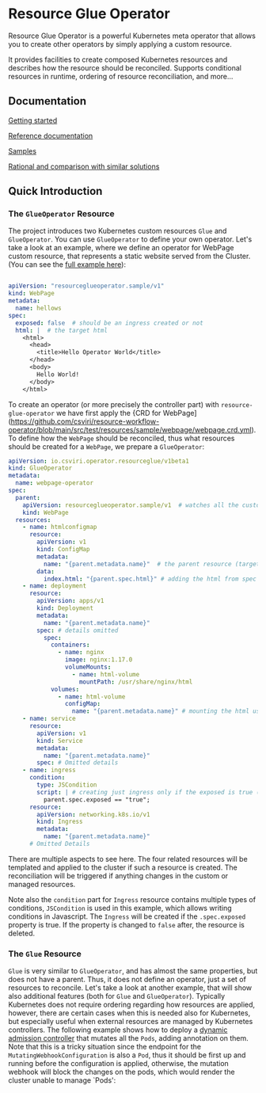 # Resource Glue Operator

Resource Glue Operator is a powerful Kubernetes meta operator that allows you to create other operators by simply
applying a custom resource.

It provides facilities to create composed Kubernetes resources and describes how the resource
should be reconciled. Supports conditional resources in runtime, ordering of resource reconciliation, and more...

## Documentation

[Getting started](/docs/getting-started.md)

[Reference documentation](/docs/reference.md)

[Samples](/docs/samples.yaml)

[Rational and comparison with similar solutions](/docs/samples.yaml)

## Quick Introduction

### The `GlueOperator` Resource

The project introduces two Kubernetes custom resources `Glue` and `GlueOperator`.
You can use `GlueOperator` to define your own operator.
Let's take a look at an example, where we define an operator for WebPage custom resource, that represents a static website served from the Cluster. (You can see the
[full example here](https://github.com/csviri/resource-workflow-operator/blob/main/src/test/resources/sample/webpage)):

```yaml

apiVersion: "resourceglueoperator.sample/v1"
kind: WebPage
metadata:
  name: hellows
spec:
  exposed: false  # should be an ingress created or not
  html: |  # the target html
    <html>
      <head>
        <title>Hello Operator World</title>
      </head>
      <body>
        Hello World! 
      </body>
    </html>
```

To create an operator (or more precisely the controller part) with `resource-glue-operator` we have first apply
the {CRD for WebPage](https://github.com/csviri/resource-workflow-operator/blob/main/src/test/resources/sample/webpage/webpage.crd.yml).
To define how the `WebPage` should be reconciled, thus what resources should be created for
a `WebPage`, we prepare a `GlueOperator`:

```yaml
apiVersion: io.csviri.operator.resourceglue/v1beta1
kind: GlueOperator
metadata:
  name: webpage-operator
spec:
  parent:
    apiVersion: resourceglueoperator.sample/v1  # watches all the custom resource of type WebPage
    kind: WebPage
  resources:
    - name: htmlconfigmap
      resource:
        apiVersion: v1
        kind: ConfigMap
        metadata:
          name: "{parent.metadata.name}"  # the parent resource (target webpage instance) can be referenced as "parent"
        data:
          index.html: "{parent.spec.html}" # adding the html from spec to a config map
    - name: deployment
      resource:
        apiVersion: apps/v1
        kind: Deployment
        metadata:
          name: "{parent.metadata.name}"
        spec: # details omitted
          spec:
            containers:
              - name: nginx
                image: nginx:1.17.0
                volumeMounts:
                  - name: html-volume
                    mountPath: /usr/share/nginx/html
            volumes:
              - name: html-volume
                configMap:
                  name: "{parent.metadata.name}" # mounting the html using the config map to nginx server
    - name: service
      resource:
        apiVersion: v1
        kind: Service
        metadata:
          name: "{parent.metadata.name}"
        spec: # Omitted details
    - name: ingress
      condition:
        type: JSCondition
        script: | # creating just ingress only if the exposed is true (this can be changed in runtime)
          parent.spec.exposed == "true";
      resource:
        apiVersion: networking.k8s.io/v1
        kind: Ingress
        metadata:
          name: "{parent.metadata.name}"
      # Omitted Details
```

There are multiple aspects to see here. The four related resources will be templated
and applied to the cluster if such a resource is created. The reconciliation will be triggered if anything changes in the custom or managed resources. 

Note also the `condition` part for `Ingress` resource contains multiple types of conditions, `JSCondition` is
used in this example, which allows writing conditions in Javascript. The `Ingress` will be created if the `.spec.exposed` property
is true. If the property is changed to `false` after, the resource is deleted.

### The `Glue` Resource

`Glue` is very similar to `GlueOperator`, and has almost the same properties, but does not have a parent. Thus, it does not define an operator, just a set of resources to reconcile. 
Let's take a look at another example, that will show also additional features (both for `Glue` and `GlueOperator`). Typically Kubernetes does not require ordering regarding how
resources are applied, however, there are certain cases when this is needed also for Kubernetes, but especially useful when external resources are managed by Kubernetes controllers.
The following example shows how to deploy a [dynamic admission controller](https://kubernetes.io/docs/reference/access-authn-authz/extensible-admission-controllers/) that mutates 
all the `Pods`, adding annotation on them. Note that this is a tricky situation since the endpoint for the `MutatingWebhookConfiguration` is also a `Pod`, thus it should be 
first up and running before the configuration is applied, otherwise, the mutation webhook will block the changes on the pods, which would render the cluster unable to manage `Pods':

```yaml




```



